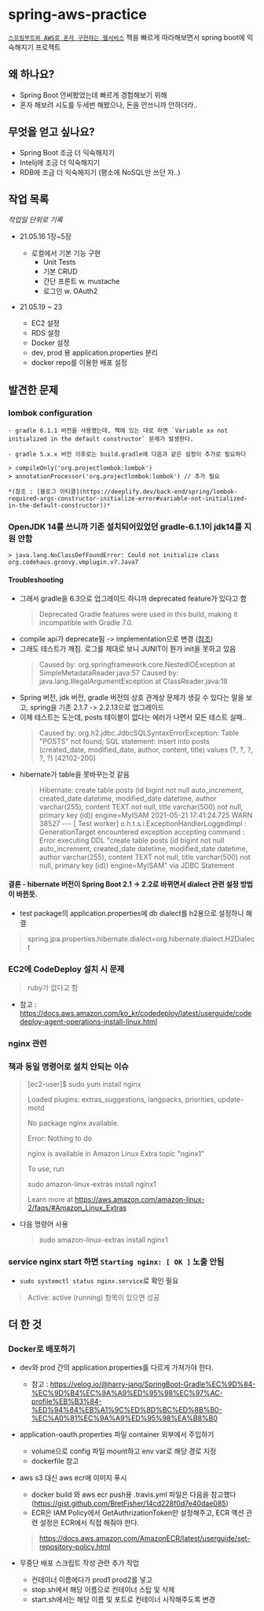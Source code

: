 # spring-aws-practice
[`스프링부트와 AWS로 혼자 구현하는 웹서비스`](http://m.yes24.com/Goods/Detail/83849117)
책을 빠르게 따라해보면서 spring boot에 익숙해지기 프로젝트

## 왜 하나요?

- Spring Boot 안써봤었는데 빠르게 경험해보기 위해
- 혼자 해보려 시도를 두세번 해봤으나, 돈을 안쓰니까 안하더라..

## 무엇을 얻고 싶나요?

- Spring Boot 조금 더 익숙해지기
- Intelij에 조금 더 익숙해지기
- RDB에 조금 더 익숙해지기 (평소에 NoSQL만 쓰던 자..)

## 작업 목록

*작업일 단위로 기록*

- 21.05.16 1장~5장 

  - 로컬에서 기본 기능 구현
    - Unit Tests
    - 기본 CRUD
    - 간단 프론트 w. mustache
    - 로그인 w. OAuth2
  
- 21.05.19 ~ 23

  - EC2 설정
  - RDS 설정
  - Docker 설정
  - dev, prod 용 application.properties 분리
  - docker repo를 이용한 배포 설정

## 발견한 문제

### lombok configuration

    - gradle 6.1.1 버전을 사용했는데, 책에 있는 대로 하면 `Variable xx not initialized in the default constructor` 문제가 발생한다.
      
    - gradle 5.x.x 버전 이후로는 build.gradle에 다음과 같은 설정이 추가로 필요하다
    
    > compileOnly('org.projectlombok:lombok')
    > annotationProcessor('org.projectlombok:lombok') // 추가 필요
  
    *(참조 : [블로그 아티클](https://deeplify.dev/back-end/spring/lombok-required-args-constructor-initialize-error#variable-not-initialized-in-the-default-constructor))*
  
### OpenJDK 14를 쓰니까 기존 설치되어있었던 gradle-6.1.1이 jdk14를 지원 안함
    
    > java.lang.NoClassDefFoundError: Could not initialize class org.codehaus.groovy.vmplugin.v7.Java7

#### Troubleshooting
- 그래서 gradle을 6.3으로 업그레이드 하니까 deprecated feature가 있다고 함
  > Deprecated Gradle features were used in this build, making it incompatible with Gradle 7.0.
- compile api가 deprecate됨 -> implementation으로 변경 ([참조](https://bluayer.com/13))
- 그래도 테스트가 깨짐. 로그를 제대로 보니 JUNIT이 뭔가 init을 못하고 있음
  > Caused by: org.springframework.core.NestedIOException at SimpleMetadataReader.java:57
  Caused by: java.lang.IllegalArgumentException at ClassReader.java:18
- Spring 버전, jdk 버전, gradle 버전의 상호 관계상 문제가 생길 수 있다는 말을 보고, spring을 기존 2.1.7 -> 2.2.13으로 업그레이드
- 이제 테스트는 도는데, posts 테이블이 없다는 에러가 나면서 모든 테스트 실패..
  > Caused by: org.h2.jdbc.JdbcSQLSyntaxErrorException: Table "POSTS" not found; SQL statement:
  insert into posts (created_date, modified_date, author, content, title) values (?, ?, ?, ?, ?) [42102-200]
- hibernate가 table을 못바꾸는것 같음
  > Hibernate: create table posts (id bigint not null auto_increment, created_date datetime, modified_date datetime, author varchar(255), content TEXT not null, title varchar(500) not null, primary key (id)) engine=MyISAM
  2021-05-21 17:41:24.725  WARN 38527 --- [    Test worker] o.h.t.s.i.ExceptionHandlerLoggedImpl     : GenerationTarget encountered exception accepting command : Error executing DDL "create table posts (id bigint not null auto_increment, created_date datetime, modified_date datetime, author varchar(255), content TEXT not null, title varchar(500) not null, primary key (id)) engine=MyISAM" via JDBC Statement

#### 결론 - hibernate 버전이 Spring Boot 2.1 -> 2.2로 바뀌면서 dialect 관련 설정 방법이 바뀐듯.

- test package의 application.properties에 db dialect를 h2용으로 설정하니 해결

> spring.jpa.properties.hibernate.dialect=org.hibernate.dialect.H2Dialect

### EC2에 CodeDeploy 설치 시 문제 
> ruby가 없다고 함

- 참고 : https://docs.aws.amazon.com/ko_kr/codedeploy/latest/userguide/codedeploy-agent-operations-install-linux.html

### nginx 관련
### 책과 동일 명령어로 설치 안되는 이슈
>[ec2-user]$ sudo yum install nginx
> 
> Loaded plugins: extras_suggestions, langpacks, priorities, update-motd
> 
> No package nginx available.
> 
> Error: Nothing to do
> 
> nginx is available in Amazon Linux Extra topic "nginx1"
> 
> To use, run
> 
> sudo amazon-linux-extras install nginx1
>
> Learn more at
https://aws.amazon.com/amazon-linux-2/faqs/#Amazon_Linux_Extras


- 다음 명령어 사용
    > sudo amazon-linux-extras install nginx1

### service nginx start 하면 `Starting nginx: [ OK ]` 노출 안됨
- `sudo systemctl status nginx.service`로 확인 필요
> Active: active (running) 항목이 있으면 성공



## 더 한 것

### Docker로 배포하기

  - dev와 prod 간의 application.properties를 다르게 가져가야 한다.
    - 참고 : https://velog.io/@harry-jang/SpringBoot-Gradle%EC%9D%84-%EC%9D%B4%EC%9A%A9%ED%95%98%EC%97%AC-profile%EB%B3%84-%ED%94%84%EB%A1%9C%ED%8D%BC%ED%8B%B0-%EC%A0%81%EC%9A%A9%ED%95%98%EA%B8%B0
  
  - application-oauth.properties 파일 container 외부에서 주입하기
    - volume으로 config 파일 mount하고 env var로 해당 경로 지정 
    - dockerfile 참고
  
  - aws s3 대신 aws ecr에 이미지 푸시
    - docker build 와 aws ecr push용 .travis.yml 파일은 다음을 참고했다 (https://gist.github.com/BretFisher/14cd228f0d7e40dae085)
    - ECR은 IAM Policy에서 GetAuthrizationToken만 설정해주고, ECR 액션 관련 설정은 ECR에서 직접 해줘야 한다.
    > https://docs.aws.amazon.com/AmazonECR/latest/userguide/set-repository-policy.html

  - 무중단 배포 스크립트 작성 관련 추가 작업
    - 컨테이너 이름에다가 prod1 prod2를 넣고
    - stop.sh에서 해당 이름으로 컨테이너 스탑 및 삭제
    - start.sh에서는 해당 이름 및 포트로 컨테이너 시작해주도록 변경

  